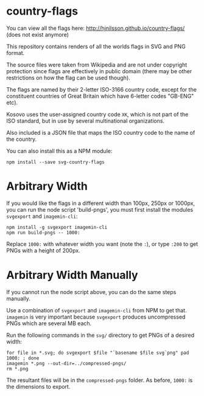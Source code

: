 country-flags
=============

You can view all the flags here: http://hjnilsson.github.io/country-flags/ (does not exist anymore)

This repository contains renders of all the worlds flags in SVG and PNG format.

The source files were taken from Wikipedia and are not under copyright
protection since flags are effectively in public domain (there may be other
restrictions on how the flag can be used though).

The flags are named by their 2-letter ISO-3166 country code, except for the
constituent countries of Great Britain which have 6-letter codes "GB-ENG" etc).

Kosovo uses the user-assigned country code `XK`, which is not part of the ISO standard, but in use by several multinational organizations.

Also included is a JSON file that maps the ISO country code to the name of the
country.

You can also install this as a NPM module:

    npm install --save svg-country-flags

Arbitrary Width
===============

If you would like the flags in a different width than 100px, 250px or 1000px,
you can run the node script 'build-pngs', you must first install the modules `svgexport` and `imagemin-cli`:

    npm install -g svgexport imagemin-cli
    npm run build-pngs -- 1000:

Replace `1000:` with whatever width you want (note the `:`), or type `:200` to get
PNGs with a height of 200px.

Arbitrary Width Manually
========================

If you cannot run the node script above, you can do the same steps manually.

Use a combination of `svgexport` and `imagemin-cli` from NPM to get that.
`imagemin` is very important because `svgexport` produces uncompressed PNGs which are several MB each.

Run the following commands in the `svg/` directory to get PNGs of a desired width:

    for file in *.svg; do svgexport $file "`basename $file svg`png" pad 1000: ; done
    imagemin *.png --out-dir=../compressed-pngs/
    rm *.png

The resultant files will be in the `compressed-pngs` folder. As before, `1000:` is the dimensions to export.
